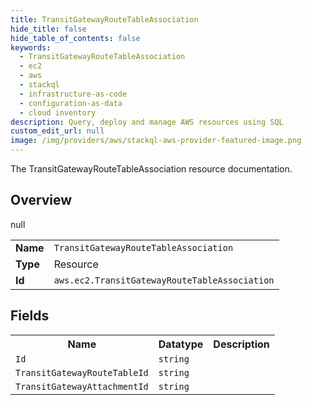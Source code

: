 ```yaml
---
title: TransitGatewayRouteTableAssociation
hide_title: false
hide_table_of_contents: false
keywords:
  - TransitGatewayRouteTableAssociation
  - ec2
  - aws
  - stackql
  - infrastructure-as-code
  - configuration-as-data
  - cloud inventory
description: Query, deploy and manage AWS resources using SQL
custom_edit_url: null
image: /img/providers/aws/stackql-aws-provider-featured-image.png
---
```

The TransitGatewayRouteTableAssociation resource documentation.

## Overview
<table><tbody>
<tr><td><b>Name</b></td><td><code>TransitGatewayRouteTableAssociation</code></td></tr>
<tr><td><b>Type</b></td><td>Resource</td></tr>
null
<tr><td><b>Id</b></td><td><code>aws.ec2.TransitGatewayRouteTableAssociation</code></td></tr>
</tbody></table>

## Fields
<table><tbody>
<tr><th>Name</th><th>Datatype</th><th>Description</th></tr>
<tr><td><code>Id</code></td><td><code>string</code></td><td></td></tr><tr><td><code>TransitGatewayRouteTableId</code></td><td><code>string</code></td><td></td></tr><tr><td><code>TransitGatewayAttachmentId</code></td><td><code>string</code></td><td></td></tr>
</tbody></table>